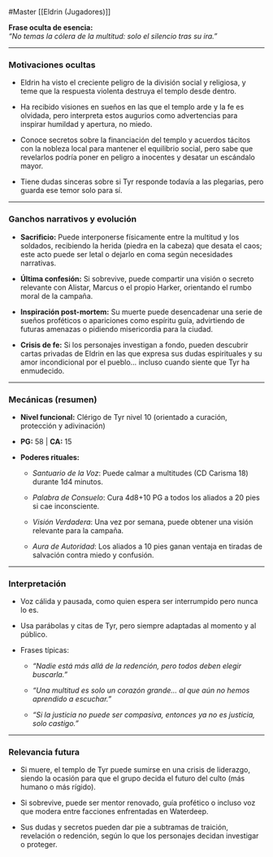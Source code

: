 #Master 
[[Eldrin (Jugadores)]]

**Frase oculta de esencia:**  
_“No temas la cólera de la multitud: solo el silencio tras su ira.”_

---

### Motivaciones ocultas

- Eldrin ha visto el creciente peligro de la división social y religiosa, y teme que la respuesta violenta destruya el templo desde dentro.
    
- Ha recibido visiones en sueños en las que el templo arde y la fe es olvidada, pero interpreta estos augurios como advertencias para inspirar humildad y apertura, no miedo.
    
- Conoce secretos sobre la financiación del templo y acuerdos tácitos con la nobleza local para mantener el equilibrio social, pero sabe que revelarlos podría poner en peligro a inocentes y desatar un escándalo mayor.
    
- Tiene dudas sinceras sobre si Tyr responde todavía a las plegarias, pero guarda ese temor solo para sí.
    

---

### Ganchos narrativos y evolución

- **Sacrificio:** Puede interponerse físicamente entre la multitud y los soldados, recibiendo la herida (piedra en la cabeza) que desata el caos; este acto puede ser letal o dejarlo en coma según necesidades narrativas.
    
- **Última confesión:** Si sobrevive, puede compartir una visión o secreto relevante con Alistar, Marcus o el propio Harker, orientando el rumbo moral de la campaña.
    
- **Inspiración post-mortem:** Su muerte puede desencadenar una serie de sueños proféticos o apariciones como espíritu guía, advirtiendo de futuras amenazas o pidiendo misericordia para la ciudad.
    
- **Crisis de fe:** Si los personajes investigan a fondo, pueden descubrir cartas privadas de Eldrin en las que expresa sus dudas espirituales y su amor incondicional por el pueblo… incluso cuando siente que Tyr ha enmudecido.
    

---

### Mecánicas (resumen)

- **Nivel funcional:** Clérigo de Tyr nivel 10 (orientado a curación, protección y adivinación)
    
- **PG:** 58 | **CA:** 15
    
- **Poderes rituales:**
    
    - _Santuario de la Voz_: Puede calmar a multitudes (CD Carisma 18) durante 1d4 minutos.
        
    - _Palabra de Consuelo_: Cura 4d8+10 PG a todos los aliados a 20 pies si cae inconsciente.
        
    - _Visión Verdadera_: Una vez por semana, puede obtener una visión relevante para la campaña.
        
    - _Aura de Autoridad_: Los aliados a 10 pies ganan ventaja en tiradas de salvación contra miedo y confusión.
        

---

### Interpretación

- Voz cálida y pausada, como quien espera ser interrumpido pero nunca lo es.
    
- Usa parábolas y citas de Tyr, pero siempre adaptadas al momento y al público.
    
- Frases típicas:
    
    - _“Nadie está más allá de la redención, pero todos deben elegir buscarla.”_
        
    - _“Una multitud es solo un corazón grande… al que aún no hemos aprendido a escuchar.”_
        
    - _“Si la justicia no puede ser compasiva, entonces ya no es justicia, solo castigo.”_
        

---

### Relevancia futura

- Si muere, el templo de Tyr puede sumirse en una crisis de liderazgo, siendo la ocasión para que el grupo decida el futuro del culto (más humano o más rígido).
    
- Si sobrevive, puede ser mentor renovado, guía profético o incluso voz que modera entre facciones enfrentadas en Waterdeep.
    
- Sus dudas y secretos pueden dar pie a subtramas de traición, revelación o redención, según lo que los personajes decidan investigar o proteger.